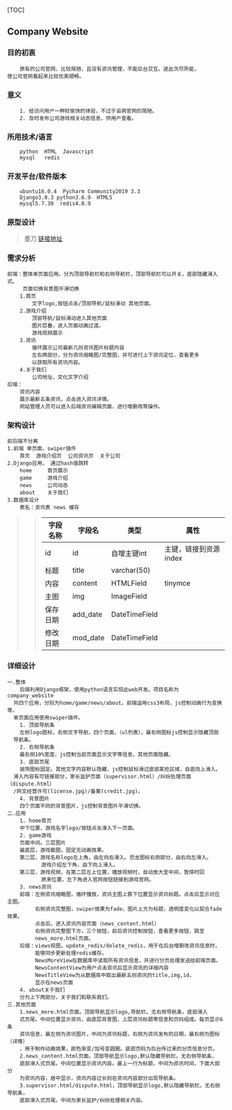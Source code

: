 [TOC]
## Company Website
### 目的初衷
        原有的公司官网，比较简陋，且没有资讯管理，不能后台交互。遂此次尽所能，
    使公司官网看起来比较优美顺畅。
### 意义
        1. 给访问用户一种较愉快的体验，不过于诟病官网的简陋。
        2. 及时发布公司游戏相关动态信息，供用户查看。
### 所用技术/语言
        python  HTML  Javascript
        mysql   redis    
### 开发平台/软件版本
        ubuntu16.0.4  Pycharm Community2019 3.3
        Django3.0.3 python3.6.9  HTML5  
        mysql5.7.30  redis4.0.9
### 原型设计
>    墨刀   [链接地址](https://org.modao.cc/app/c27c53df8805367211a4e3ec4f7012c3259f0f85?simulator_type=device&sticky#screen=sk9uzg4tf36bt6f)
### 需求分析
    前端：整体单页面应用。分为顶部导航栏和右侧导航栏，顶部导航栏可以开关，底部隐藏滑入式。
         页面切换背景图平滑切换
        1.首页
            文字logo,按钮点击/顶部导航/鼠标滑动 其他页面。
        2.游戏介绍
            顶部导航/鼠标滑动进入其他页面
            图片层叠，进入页面动画过渡。
            游戏视频展示
        3.资讯
            循环展示公司最新几则资讯图片标题内容
            左右两部分，分为资讯缩略图/完整图，并可进行上下资讯定位，查看更多
            以获取所有资讯内容。
        4.关于我们
            公司地址，文化文字介绍   
    后端：
        资讯内容
        展示最新五条资讯，点击进入资讯详情。
        网站管理人员可以进入后端资讯编辑页面，进行增删改等操作。 
### 架构设计
    前后端不分离
    1.前端 单页面，swiper插件
        首页  游戏介绍页  公司资讯页  关于公司
    2.Django应用， 通过hash值跳转
        home     首页展示 
        game     游戏介绍
        news     公司动态
        about    关于我们
    3.数据库设计
        表名：资讯表 news 缓存
>>  字段名称 | 字段名 | 类型 | 属性
>>  --- | ---| --- |---
>>    id   | id | 自增主键int | 主键，链接到资源index     
>>    标题 | title | varchar(50) | 
>>    内容 | content | HTMLField | tinymce
>>    主图 | img | ImageField |
>>    保存日期 | add_date | DateTimeField |
>>    修改日期 | mod_date | DateTimeField |
 ### 详细设计
    一.整体
        后端利用Django框架，使用python语言实现此web开发。项目名称为company_website
      共四个应用，分别为home/game/news/about。前端运用css3布局，js控制动画行为变换等，
      单页面应用使用swiper插件。
        1. 顶部导航条
        左侧logo图标，右侧文字导航，四个页面，（ul列表），最右侧图标js控制显示隐藏顶部
      导航条。
        2. 右侧导航条
        最右侧10%宽度，js控制当前页面显示文字等信息，其他页面隐藏。
        3. 底部页尾
        装饰图标固定。其他文字内容默认隐藏，js控制鼠标滑过底部某些区域，自底向上滑入。
      滑入内容有可链接部分，家长监护页面（supervisor.html）/纠纷处理页面（dispute.html）
      /网文经营许可(license.jpg)/备案(credit.jpg)。
        4. 背景图片
        四个页面不同的背景图片，js控制背景图片平滑切换。
    二.应用
        1. home首页
        中下位置，游戏名字logo/按钮点击滑入下一页面。
        2. game游戏
        页面中间。三层图片
        最底层，游戏截图，固定无动画效果。
        第二层，游戏名称logo左上角，由左向右滑入。恐龙图标右侧部分，由右向左滑入。
               游戏介绍左下角，由下向上滑入。
        第三层，游戏视频，在第二层左上位置，播放视频时，自动放大至中间，暂停时回
               原来位置，左下角进入官网按钮链接到游戏官网。
        3. news资讯
        前端：左侧资讯缩略图，循环播放，资讯主图上靠下位置显示资讯标题。点击后显示对应主图。
             右侧资讯完整图，swiper效果为fade，图片上方为标题，透明度变化以契合fade效果。
             点击后，进入资讯内容页面（news_content.html）
             右侧资讯完整图下方，三个按钮，前后资讯控制按钮，查看更多按钮，跳至
             news_more.html页面。
        后端：views视图，update_redis/delete_redis，用于在后台增删改资讯信息时，
             能够同步更新处理redis缓存。
             NewsMoreView在数据库中读取所有资讯信息，并进行分页处理发送给前端页面。
             NewsContentView为用户点击资讯后显示资讯的详细内容
             NewsTitleView为从数据库中取出最新五则资讯的title,img,id，
             显示在news页面
        4. about关于我们
        分为上下两部分，关于我们和联系我们。
    三.其他页面
        1.news_more.html页面。顶部导航显示logo,导航栏。无右侧导航条，底部滑入
        式页尾。中间位置显示资讯，由底层背景图，上层资讯标题等信息和页码组成。每页显示6条
        资讯信息，最左侧为资讯图片，中间为资讯标题，右侧为资讯发布的日期，最右侧为图标（详情）
        ，用于制作动画效果，颜色渐变/加号变圆圈。底部页码为后台传过来的分页信息分页。
        2.news_content.html页面。顶部导航显示logo,默认隐藏导航栏。无右侧导航条，
        底部滑入式页尾。中间位置显示资讯内容。最上一行为标题，中间为资讯时间，下面大部分
        为资讯内容，居中显示，资讯内容过长则在资讯内容部分出现导航条。
        3.supervisor.html/dispute.html，顶部导航显示logo,默认隐藏导航栏。无右侧导航条，
        底部滑入式页尾。中间为家长监护/纠纷处理相关内容。